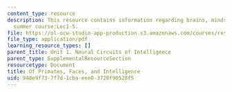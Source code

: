 ```yaml
---
content_type: resource
description: This resource contains information regarding brains, minds and machines
  summer course:Lec1-5.
file: https://ol-ocw-studio-app-production.s3.amazonaws.com/courses/res-9-003-brains-minds-and-machines-summer-course-summer-2015/948e9f737f7d1cbaeee03728f90528f5_MITRES_9_003SUM15_lec1-5.pdf
file_type: application/pdf
learning_resource_types: []
parent_title: Unit 1. Neural Circuits of Intelligence
parent_type: SupplementalResourceSection
resourcetype: Document
title: Of Primates, Faces, and Intelligence
uid: 948e9f73-7f7d-1cba-eee0-3728f90528f5
---
```

